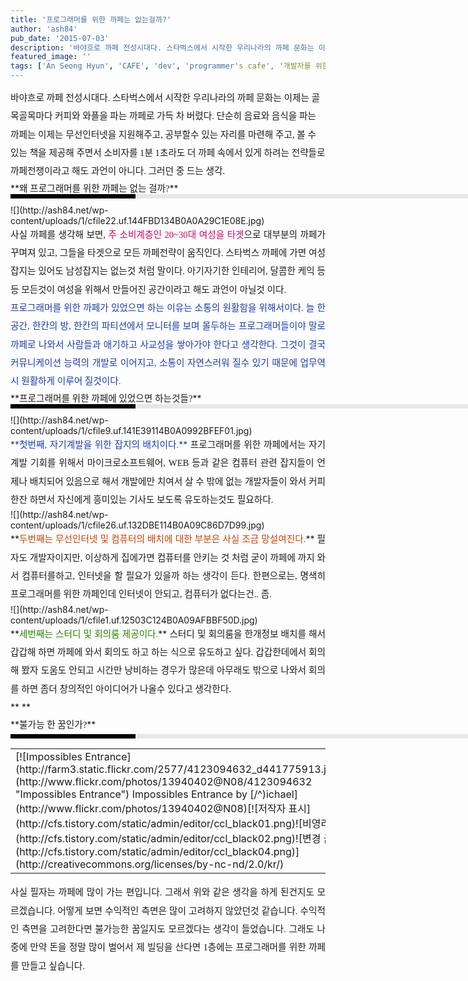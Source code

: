 ```yaml
---
title: '프로그래머를 위한 까페는 없는걸까?'
author: 'ash84'
pub_date: '2015-07-03'
description: '﻿바야흐로 까페 전성시대다. 스타벅스에서 시작한 우리나라의 까페 문화는 이제는 골목골목마다 커피와 와플을 파는 까페로 가득 차 버렸다. 단순히 음료와 음식을 파는 까페는 이제는 무선인터넷을 지원해주고, 공부할수'
featured_image: ''
tags: ['An Seong Hyun', 'CAFE', 'dev', 'programmer's cafe', '개발자를 위한 까페', '까페', '마이크로소프트웨어', '스타벅스', '안성현', '프로그래머를 위한 까페']
---
```



<div style="line-height: 2; "><span style="font-family: Dotum; "><span style="font-family: Dotum; ">﻿</span></span><span style="font-size: 11pt; "><span style="font-family: Dotum; ">바야흐로 까페 전성시대다. 스타벅스에서 시작한 우리나라의 까페 문화는 이제는 골목골목마다 커피와 와플을 파는 까페로 가득 차 버렸다. 단순히 음료와 음식을 파는 까페는 이제는 무선인터넷을 지원해주고, 공부할수 있는 자리를 마련해 주고, 볼 수 있는 책을 제공해 주면서 소비자를 1분 1초라도 더 까페 속에서 있게 하려는 전략들로 까페전쟁이라고 해도 과언이 아니다. 그러던 중 드는 생각.</span></span></div><div style="text-align: justify;"></div><div><div style="text-align: justify;"></div><div style="text-align: justify;">**<span style="font-size: 11pt; "><span style="font-family: Dotum; ">왜 프로그래머를 위한 까페는 없는 걸까?</span></span>**</div></div><div style="text-align: justify;border-left-color: rgb(0, 0, 0); border-left-width: 200px; border-left-style: solid; padding-bottom: 3px; background-color: rgb(232, 232, 232); padding-left: 6px; width: 690px; padding-right: 6px; font: normal normal bold 1pt/1 나눔고딕, sans-serif; margin-bottom: 10px; height: 1px; color: rgb(255, 255, 255); padding-top: 3px; "></div><div style="text-align: justify;"></div><div style="text-align: justify;"></div><div style="text-align: justify;">![](http://ash84.net/wp-content/uploads/1/cfile22.uf.144FBD134B0A0A29C1E08E.jpg)</div><div style="text-align: justify;"></div><div style="text-align: justify; line-height: 2; "></div><div style="line-height: 2; "></div><div style="text-align: justify; line-height: 2; "><span style="font-family: Dotum; "><span style="font-size: 11pt; ">사실 까페를 생각해 보면, </span></span><font class="Apple-style-span" color="#C8056A"><span style="font-family: Dotum; "><span style="font-size: 11pt; ">주 소비계층인 20~30대 여성을 타겟</span></span></font><span style="font-family: Dotum; "><span style="font-size: 11pt; ">으로 대부분의 까페가 꾸며져 있고, 그들을 타겟으로 모든 까페전략이 움직인다. 스타벅스 까페에 가면 여성잡지는 있어도 남성잡지는 없는것 처럼 말이다. 아기자기한 인테리어, 달콤한 케익 등등 모든것이 여성을 위해서 만들어진 공간이라고 해도 과언이 아닐것 이다. </span></span></div><div style="line-height: 2; "></div><div style="text-align: justify; line-height: 2; "></div><div style="line-height: 2; "></div><div style="text-align: justify; line-height: 2; "><font class="Apple-style-span" color="#193DA9"><span style="font-family: Dotum; "><span style="font-size: 11pt; ">프로그래머를 위한 까페가 있었으면 하는 이유는 소통의 원활함을 위해서이다. 늘 한 공간, 한칸의 방, 한칸의 파티션에서 모니터를 보며 몰두하는 프로그래머들이야 말로 까페로 나와서 사람들과 애기하고 사교성을 쌓아가야 한다고 생각한다. 그것이 결국 커뮤니케이션 능력의 개발로 이어지고, 소통이 자연스러워 질수 있기 때문에 업무역시 원활하게 이루어 질것이다. </span></span></font></div><div style="line-height: 2; "></div><div style="text-align: justify; line-height: 2; "></div><div style="text-align: justify; line-height: 2; "></div><div style="text-align: justify;"><div><div style="text-align: justify; ">**<span style="font-size: 11pt; "><span style="font-family: Dotum; ">프로그래머를 위한 까페에 있었으면 하는것들?</span></span>**</div></div><div style="text-align: justify; border-left-color: rgb(0, 0, 0); border-left-width: 200px; border-left-style: solid; padding-bottom: 3px; background-color: rgb(232, 232, 232); padding-left: 6px; width: 690px; padding-right: 6px; font: normal normal bold 1pt/1 나눔고딕, sans-serif; margin-bottom: 10px; height: 1px; color: rgb(255, 255, 255); padding-top: 3px; "></div></div><div style="text-align: justify;"></div><div style="text-align: justify;">![](http://ash84.net/wp-content/uploads/1/cfile9.uf.141E39114B0A0992BFEF01.jpg)</div><div style="text-align: justify;"></div><div style="text-align: justify; line-height: 2; "><font class="Apple-style-span" color="#193DA9">**<span style="font-family: Dotum; "><span style="font-size: 11pt; ">첫번째, 자기계발을 위한 잡지의 배치이다.</span></span>**</font><span style="font-family: Dotum; "><span style="font-size: 11pt; "> 프로그래머를 위한 까페에서는 자기계발 기회를 위해서 마이크로소프트웨어, WEB 등과 같은 컴퓨터 관련 잡지들이 언제나 배치되어 있음으로 해서 개발에만 치여서 살 수 밖에 없는 개발자들이 와서 커피한잔 하면서 자신에게 흥미있는 기사도 보도록 유도하는것도 필요하다. </span></span></div><div style="text-align: justify; line-height: 2; "></div><div style="text-align: justify;"></div><div style="text-align: justify;"></div><div style="text-align: justify;">![](http://ash84.net/wp-content/uploads/1/cfile26.uf.132DBE114B0A09C86D7D99.jpg)</div><div style="text-align: justify;"></div><div style="text-align: justify; line-height: 2; ">**<font class="Apple-style-span" color="#C84205"><span style="font-size: 11pt; "><span style="font-family: Dotum; ">두번째는 무선인터넷 및 컴퓨터의 배치에 대한 부분은 사실 조금 망설여진다.</span></span></font>**<span style="font-size: 11pt; "><span style="font-family: Dotum; "> 필자도 개발자이지만, 이상하게 집에가면 컴퓨터를 안키는 것 처럼 굳이 까페에 까지 와서 컴퓨터를하고, 인터넷을 할 필요가 있을까 하는 생각이 든다. 한편으로는, 명색히 프로그래머를 위한 까페인데 인터넷이 안되고, 컴퓨터가 없다는건.. 좀. </span></span></div><div style="text-align: justify;"></div><div style="text-align: justify;"></div><div style="text-align: justify;">![](http://ash84.net/wp-content/uploads/1/cfile1.uf.12503C124B0A09AFBBF50D.jpg)</div><div style="text-align: justify;"></div><div style="text-align: justify;"></div><div style="text-align: justify; line-height: 2; ">**<font class="Apple-style-span" color="#2B8400"><span style="font-size: 11pt; "><span style="font-family: Dotum; ">세번째는 스터디 및 회의룸 제공이다.</span></span></font>**<span style="font-size: 11pt; "><span style="font-family: Dotum; "> 스터디 및 회의룸을 한개정보 배치를 해서 갑갑해 하면 까페에 와서 회의도 하고 하는 식으로 유도하고 싶다. 갑갑한데에서 회의해 봤자 도움도 안되고 시간만 낭비하는 경우가 많은데 아무래도 밖으로 나와서 회의를 하면 좀더 창의적인 아이디어가 나올수 있다고 생각한다. </span></span></div><div style="line-height: 2; "></div><div style="text-align: justify; line-height: 2; "></div><div style="text-align: justify; line-height: 2; ">**  
**</div><div style="text-align: justify; line-height: 2; "><div style="text-align: justify; "><div><div style="text-align: justify; ">**<span style="font-size: 11pt; "><span style="font-family: Dotum; ">불가능 한 꿈인가?</span></span>**</div></div></div></div><div style="text-align: justify;"><div style="text-align: justify; "><div></div><div style="text-align: justify; border-left-color: rgb(0, 0, 0); border-left-width: 200px; border-left-style: solid; padding-bottom: 3px; background-color: rgb(232, 232, 232); padding-left: 6px; width: 690px; padding-right: 6px; font: normal normal bold 1pt/1 나눔고딕, sans-serif; margin-bottom: 10px; height: 1px; color: rgb(255, 255, 255); padding-top: 3px; "></div></div></div><div style="text-align: justify;"></div><div style="text-align: justify;"><table class="flickrImgSearch"><tbody><tr><td>[![Impossibles Entrance](http://farm3.static.flickr.com/2577/4123094632_d441775913.jpg)](http://www.flickr.com/photos/13940402@N08/4123094632 "Impossibles Entrance")  
<span>Impossibles Entrance by [/^)ichael](http://www.flickr.com/photos/13940402@N08)</span>[![저작자 표시](http://cfs.tistory.com/static/admin/editor/ccl_black01.png)![비영리](http://cfs.tistory.com/static/admin/editor/ccl_black02.png)![변경 금지](http://cfs.tistory.com/static/admin/editor/ccl_black04.png)](http://creativecommons.org/licenses/by-nc-nd/2.0/kr/)</td></tr></tbody></table></div><div style="text-align: justify; line-height: 2; "></div><div style="text-align: justify; line-height: 2; "><span style="font-family: Dotum; "><span style="font-size: 11pt; ">사실 필자는 까페에 많이 가는 편입니다. 그래서 위와 같은 생각을 하게 된건지도 모르겠습니다. 어떻게 보면 수익적인 측면은 많이 고려하지 않았던것 같습니다. 수익적인 측면을 고려한다면 불가능한 꿈일지도 모르겠다는 생각이 들었습니다. 그래도 나중에 만약 돈을 정말 많이 벌어서 제 빌딩을 산다면 1층에는 프로그래머를 위한 까페를 만들고 싶습니다. </span></span></div>

